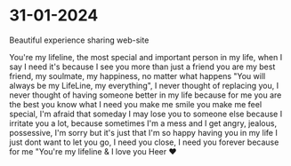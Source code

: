 # 31-01-2024
Beautiful experience sharing web-site

You're my lifeline, the most special and important person in my life, when I say I need it's because I see you more than just a friend you are my best friend, my soulmate, my happiness, no matter what happens "You will always be my LifeLine, my everything", I never thought of replacing you, I never thought of having someone better in my life because for me you are the best you know what I need you make me smile you make me feel special, I'm afraid that someday I may lose you to someone else because I irritate you a lot, because sometimes I'm a mess and I get angry, jealous, possessive, I'm sorry but it's just that I'm so happy having you in my life I just dont want to let you go, I need you close, I need you forever because for me "You're my lifeline & I love you Heer ❤
